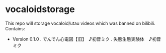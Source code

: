 # vocaloidstorage
This repo will storage vocaloid/utau videos which was banned on bilibili.
Contains:
- Version 0.1.0
   . でんでん心電図【旧】　♪初音ミク
   . 失態生態実験体　♪初音ミク
